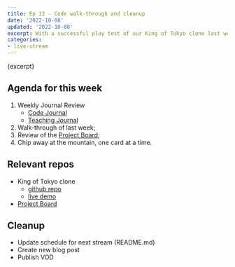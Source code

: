 ```yaml
---
title: Ep 12 - Code walk-through and cleanup
date: '2022-10-08'
updated: '2022-10-08'
excerpt: With a successful play test of our King of Tokyo clone last week, it's time to do a walk-through of the code and in preparation for SvelteKit.
categories: 
- live-stream
---
```

{excerpt}

## Agenda for this week
1. Weekly Journal Review
    - [Code Journal](https://acidtone.github.io/code-journal/)
    - [Teaching Journal](https://acidtone.github.io/teaching-journal/)
2. Walk-through of last week;
3. Review of the [Project Board](https://github.com/orgs/browsertherapy/projects/4/);
4. Chip away at the mountain, one card at a time.

## Relevant repos
- King of Tokyo clone
    - [github repo](https://github.com/browsertherapy/king-of-tokyo-clone/)
    - [live demo](https://browsertherapy.github.io/king-of-tokyo-clone/)
- [Project Board](https://github.com/orgs/browsertherapy/projects/4/)

## Cleanup
- Update schedule for next stream (README.md)
- Create new blog post
- Publish VOD